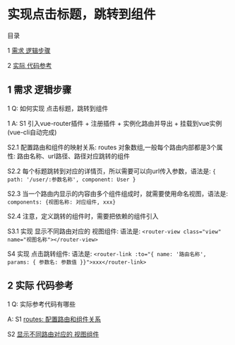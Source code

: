 ﻿# 实现点击标题，跳转到组件

目录

1 [需求 逻辑步骤](#1)

2 [实际 代码参考](#2)



## <span id="1"> 1 需求 逻辑步骤 </span>

1 Q: 如何实现 点击标题，跳转到组件

1 A: S1 引入vue-router插件 + 注册插件 + 实例化路由并导出 + 挂载到vue实例(vue-cli自动完成)


S2.1 配置路由和组件的映射关系: routes 对象数组,一般每个路由内部都是3个属性: 路由名称、url路径、路径对应跳转的组件

S2.2 每个标题跳转到对应的详情页，所以需要可以向url传入参数，语法是: `{ path: '/user/:参数名称', component: User }`

S2.3 当一个路由内显示的内容由多个组件组成时，就需要使用命名视图，语法是: `components: {视图名称: 对应组件, xxx}`

S2.4 注意，定义跳转的组件时，需要把依赖的组件引入


S3.1 实现 显示不同路由对应的 视图组件: 语法是: `<router-view class="view" name="视图名称"></router-view>`

S4 实现 点击跳转组件: 语法是: `<router-link :to="{ name: '路由名称', params: { 参数名: 参数值 }}">xxx</router-link>`


## <span id="2"> 2 实际 代码参考 </span>

1 Q: 实际参考代码有哪些

A:
S1 [routes: 配置路由和组件关系](https://github.com/gmYuan/cNode/blob/master/src/router/index.js)

S2 [显示不同路由对应的 视图组件](https://github.com/gmYuan/cNode/blob/master/src/App.vue)
